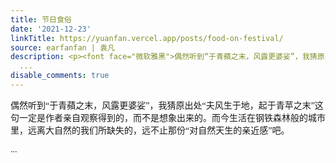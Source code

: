 ```yaml
---
title: 节日食俗
date: '2021-12-23'
linkTitle: https://yuanfan.vercel.app/posts/food-on-festival/
source: earfanfan | 袁凡
description: <p><font face="微软雅黑">偶然听到“于青蘋之末，风露更婆娑”，我猜原出处“夫风生于地，起于青苹之末”这句一定是作者亲自观察得到的，而不是想象出来的。而今生活在钢铁森林般的城市里，远离大自然的我们所缺失的，远不止那份“对自然天生的亲近感”吧。</p>
  ...
disable_comments: true
---
```

<p><font face="微软雅黑">偶然听到“于青蘋之末，风露更婆娑”，我猜原出处“夫风生于地，起于青苹之末”这句一定是作者亲自观察得到的，而不是想象出来的。而今生活在钢铁森林般的城市里，远离大自然的我们所缺失的，远不止那份“对自然天生的亲近感”吧。</p> ...